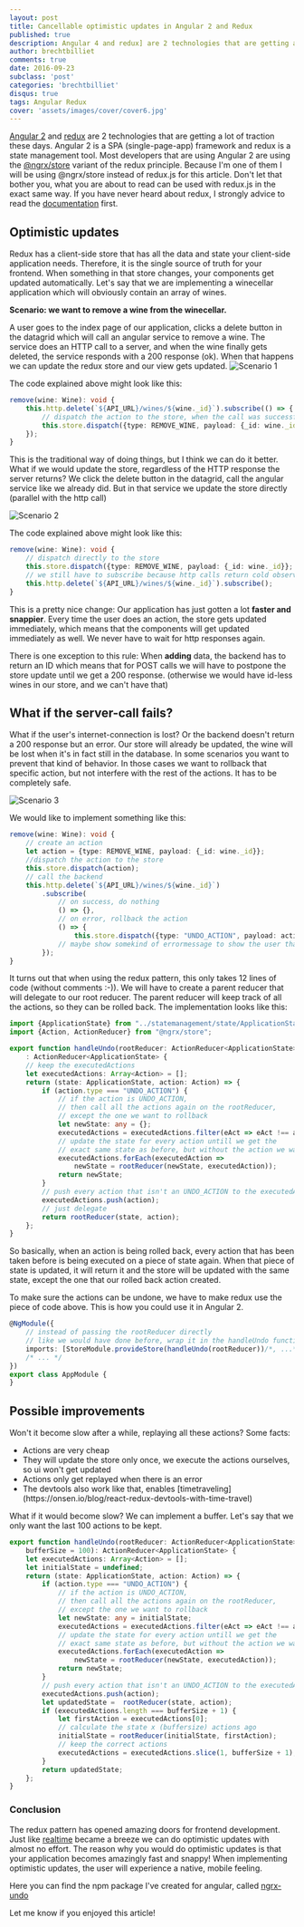```yaml
---
layout: post
title: Cancellable optimistic updates in Angular 2 and Redux
published: true
description: Angular 4 and redux] are 2 technologies that are getting a lot of traction these days. Angular 2 is a SPA (single-page-app) framework and redux is a state management tool. Most developers that are using Angular 2 are using the @ngrx/store variant of the redux principle. Because I'm one of them I will be using @ngrx/store instead of redux.js for this article. Don't let that bother you, what you are about to read can be used with redux.js in the exact same way.
author: brechtbilliet
comments: true
date: 2016-09-23
subclass: 'post'
categories: 'brechtbilliet'
disqus: true
tags: Angular Redux
cover: 'assets/images/cover/cover6.jpg'
---
```


[Angular 2](https://angular.io/) and [redux](https://github.com/reactjs/redux) are 2 technologies that are getting a lot of traction these days. Angular 2 is a SPA (single-page-app) framework and redux is a state management tool. Most developers that are using Angular 2 are using the [@ngrx/store](https://github.com/ngrx/store) variant of the redux principle. Because I'm one of them I will be using @ngrx/store instead of redux.js for this article. Don't let that bother you, what you are about to read can be used with redux.js in the exact same way. If you have never heard about redux, I strongly advice to read the [documentation](http://redux.js.org/) first.

## Optimistic updates

Redux has a client-side store that has all the data and state your client-side application needs. Therefore, it is the single source of truth for your frontend. When something in that store changes, your components get updated automatically. Let's say that we are implementing a winecellar application which will obviously contain an array of wines.

**Scenario: we want to remove a wine from the winecellar.**

A user goes to the index page of our application, clicks a delete button in the datagrid which will call an angular service to remove a wine. The service does an HTTP call to a server, and when the wine finally gets deleted, the service responds with a 200 response (ok). When that happens we can update the redux store and our view gets updated.
![Scenario 1](https://raw.githubusercontent.com/brechtbilliet/brechtbilliet.github.io/master/_posts/optimisticupdates/optimisticupdates_scenario1.png)

The code explained above might look like this:

```typescript
remove(wine: Wine): void {
    this.http.delete(`${API_URL}/wines/${wine._id}`).subscribe(() => {
    	// dispatch the action to the store, when the call was successful
    	this.store.dispatch({type: REMOVE_WINE, payload: {_id: wine._id}});
    });
}
```

This is the traditional way of doing things, but I think we can do it better. What if we would update the store, regardless of the HTTP response the server returns? We click the delete button in the datagrid, call the angular service like we already did. But in that service we update the store directly (parallel with the http call)

![Scenario 2](https://raw.githubusercontent.com/brechtbilliet/brechtbilliet.github.io/master/_posts/optimisticupdates/optimisticupdates_scenario2.png)

The code explained above might look like this:

```typescript
remove(wine: Wine): void {
	// dispatch directly to the store
	this.store.dispatch({type: REMOVE_WINE, payload: {_id: wine._id}};
	// we still have to subscribe because http calls return cold observables
    this.http.delete(`${API_URL}/wines/${wine._id}`).subscribe();
}
```

This is a pretty nice change: Our application has just gotten a lot **faster and snappier**. Every time the user does an action, the store gets updated immediately, which means that the components will get updated immediately as well. We never have to wait for http responses again. 

There is one exception to this rule: When **adding** data, the backend has to return an ID which means that for POST calls we will have to postpone the store update until we get a 200 response. (otherwise we would have id-less wines in our store, and we can't have that)

## What if the server-call fails?

What if the user's internet-connection is lost? Or the backend doesn't return a 200 response but an error. Our store will already be updated, the wine will be lost when it's in fact still in the database. In some scenarios you want to prevent that kind of behavior. In those cases we want to rollback that specific action, but not interfere with the rest of the actions. It has to be completely safe.

![Scenario 3](https://raw.githubusercontent.com/brechtbilliet/brechtbilliet.github.io/master/_posts/optimisticupdates/optimisticupdates_scenario3.png)

We would like to implement something like this:

```typescript
remove(wine: Wine): void {
	// create an action
	let action = {type: REMOVE_WINE, payload: {_id: wine._id}};
	//dispatch the action to the store
	this.store.dispatch(action);
	// call the backend
    this.http.delete(`${API_URL}/wines/${wine._id}`)
    	.subscribe(
    		// on success, do nothing
    		() => {}, 
	    	// on error, rollback the action
	    	() => {
	    		this.store.dispatch({type: "UNDO_ACTION", payload: action});
	    	// maybe show somekind of errormessage to show the user that it's action failed
    	});
}
```

It turns out that when using the redux pattern, this only takes 12 lines of code (without comments :-)). We will have to create a parent reducer that will delegate to our root reducer. The parent reducer will keep track of all the actions, so they can be rolled back.
The implementation looks like this:

```typescript
import {ApplicationState} from "../statemanagement/state/ApplicationState";
import {Action, ActionReducer} from "@ngrx/store";

export function handleUndo(rootReducer: ActionReducer<ApplicationState>)
	: ActionReducer<ApplicationState> {
	// keep the executedActions
    let executedActions: Array<Action> = [];
    return (state: ApplicationState, action: Action) => {
        if (action.type === "UNDO_ACTION") {
        	// if the action is UNDO_ACTION, 
        	// then call all the actions again on the rootReducer, 
        	// except the one we want to rollback
            let newState: any = {};
            executedActions = executedActions.filter(eAct => eAct !== action.payload);
            // update the state for every action untill we get the
            // exact same state as before, but without the action we want to rollback
            executedActions.forEach(executedAction => 
            	newState = rootReducer(newState, executedAction));
            return newState;
        }
        // push every action that isn't an UNDO_ACTION to the executedActions property
        executedActions.push(action);
        // just delegate
        return rootReducer(state, action);
    };
}
```

So basically, when an action is being rolled back, every action that has been taken before is being executed on a piece of state again. When that piece of state is updated, it will return it and the store will be updated with the same state, except the one that our rolled back action created.

To make sure the actions can be undone, we have to make redux use the piece of code above. This is how you could use it in Angular 2.

```typescript
@NgModule({
	// instead of passing the rootReducer directly
	// like we would have done before, wrap it in the handleUndo function
    imports: [StoreModule.provideStore(handleUndo(rootReducer))/*, ...*/],
    /* ... */
})
export class AppModule {
}
```

## Possible improvements

Won't it become slow after a while, replaying all these actions?
Some facts:
<ul>
<li>Actions are very cheap</li>
<li>They will update the store only once, we execute the actions ourselves, so ui won't get updated</li>
<li>Actions only get replayed when there is an error</li>
<li>The devtools also work like that, enables [timetraveling](https://onsen.io/blog/react-redux-devtools-with-time-travel)</li>
</ul>
What if it would become slow?
We can implement a buffer. Let's say that we only want the last 100 actions to be kept.

```typescript
export function handleUndo(rootReducer: ActionReducer<ApplicationState>, 
	bufferSize = 100): ActionReducer<ApplicationState> {
    let executedActions: Array<Action> = [];
    let initialState = undefined;
    return (state: ApplicationState, action: Action) => {
        if (action.type === "UNDO_ACTION") {
        	// if the action is UNDO_ACTION, 
        	// then call all the actions again on the rootReducer, 
        	// except the one we want to rollback
            let newState: any = initialState;
            executedActions = executedActions.filter(eAct => eAct !== action.payload);
            // update the state for every action untill we get the
            // exact same state as before, but without the action we want to rollback
            executedActions.forEach(executedAction => 
            	newState = rootReducer(newState, executedAction));
            return newState;
        }
       	// push every action that isn't an UNDO_ACTION to the executedActions property
		executedActions.push(action);
        let updatedState =  rootReducer(state, action);
        if (executedActions.length === bufferSize + 1) {
            let firstAction = executedActions[0];
            // calculate the state x (buffersize) actions ago
            initialState = rootReducer(initialState, firstAction);
            // keep the correct actions
            executedActions = executedActions.slice(1, bufferSize + 1);
        }
        return updatedState;
    };
}
```

### Conclusion
The redux pattern has opened amazing doors for frontend development. Just like [realtime](http://blog.brecht.io/How-we-made-our-app-real-time-in-6-lines-of-code/) became a breeze we can do optimistic updates with almost no effort.
The reason why you would do optimistic updates is that your application becomes amazingly fast and snappy! When implementing optimistic updates, the user will experience a native, mobile feeling.

Here you can find the npm package I've created for angular, called [ngrx-undo](https://www.npmjs.com/package/ngrx-undo)

Let me know if you enjoyed this article! 
